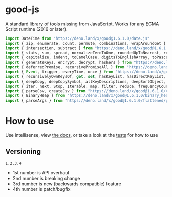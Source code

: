 # good-js

A standard library of tools missing from JavaScript. Works for any ECMA Script runtime (2016 or later).

```js
import DateTime from "https://deno.land/x/good@1.6.1.0/date.js"
import { zip, enumerate, count, permute, combinations, wrapAroundGet } from "https://deno.land/x/good@1.6.1.0/array.js"
import { intersection, subtract } from "https://deno.land/x/good@1.6.1.0/set.js"
import { stats, sum, spread, normalizeZeroToOne, roundedUpToNearest, roundedDownToNearest } from "https://deno.land/x/good@1.6.1.0/math.js"
import { capitalize, indent, toCamelCase, digitsToEnglishArray, toPascalCase, toKebabCase, toSnakeCase, toScreamingtoKebabCase, toScreamingtoSnakeCase, toRepresentation, toString, regex, findAll, iterativelyFindAll, escapeRegexMatch, escapeRegexReplace, extractFirst, isValidIdentifier, removeCommonPrefix, didYouMean } from "https://deno.land/x/good@1.6.1.0/string.js"
import { generateKeys, encrypt, decrypt, hashers } from "https://deno.land/x/good@1.6.1.0/encryption.js"
import { deferredPromise, recursivePromiseAll } from "https://deno.land/x/good@1.6.1.0/async.js"
import { Event, trigger, everyTime, once } from "https://deno.land/x/good@1.6.1.0/events.js"
import { recursivelyOwnKeysOf, get, set, hasKeyList, hasDirectKeyList, remove, merge, compareProperty, recursivelyIterateOwnKeysOf } from "https://deno.land/x/good@1.6.1.0/object.js"
import { deepCopy, deepCopySymbol, allKeyDescriptions, deepSortObject, shallowSortObject, isGeneratorType,isAsyncIterable, isSyncIterable, isTechnicallyIterable, isSyncIterableObjectOrContainer, allKeys } from "https://deno.land/x/good@1.6.1.0/value.js"
import { iter, next, Stop, Iterable, map, filter, reduce, frequencyCount, zip, count, enumerate, permute, combinations, slices, asyncIteratorToList, concurrentlyTransform, forkBy } from "https://deno.land/x/good@1.6.1.0/iterable.js"
import { parseCsv, createCsv } from "https://deno.land/x/good@1.6.1.0/csv.js"
import { BinaryHeap } from "https://deno.land/x/good@1.6.1.0/binary_heap.js"
import { parseArgs } from "https://deno.land/x/good@1.6.1.0/flattened/parse_args.js"
```


# How to use

Use intellisense, view [the docs](https://deno.land/x/good?doc), or take a look at the [tests](https://github.com/jeff-hykin/good-js/tree/master/tests) for how to use

## Versioning

`1.2.3.4`
- 1st number is API overhaul
- 2nd number is breaking change
- 3rd number is new (backwards compatible) feature 
- 4th number is patch/bugfix
